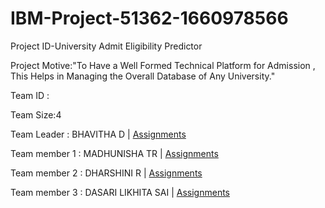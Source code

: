 # IBM-Project-51362-1660978566
 

Project ID-University Admit Eligibility Predictor
  
 
Project Motive:"To Have a Well Formed Technical Platform for Admission , This Helps in Managing the Overall Database of Any University."


  
  
Team ID : 

<bold>Team Size:</bold>4
  
 
 
<bold>Team Leader :</bold>  BHAVITHA D | <a href=" ">Assignments</a>

   
<bold>Team member 1 :</bold> MADHUNISHA TR | <a href=" ">Assignments</a>

   
<bold>Team member 2 :</bold>  DHARSHINI R | <a href="https://github.com/IBM-EPBL/IBM-Project-51362-1660978566/tree/main/Assignments/Team%20Member%202/Assignments%20of%20Dharshini%20R ">Assignments</a>

       
<bold>Team member 3 :</bold>  DASARI LIKHITA SAI | <a href="https://github.com/IBM-EPBL/IBM-Project-51362-1660978566/tree/main/Assignments/Team%20Member%203/Assignments%20of%20Dasari%20Likhitha%20Sai ">Assignments</a>

